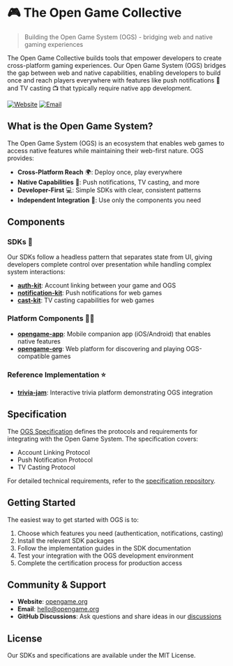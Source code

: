# 🎮 The Open Game Collective

> Building the Open Game System (OGS) - bridging web and native gaming experiences

The Open Game Collective builds tools that empower developers to create cross-platform gaming experiences. Our Open Game System (OGS) bridges the gap between web and native capabilities, enabling developers to build once and reach players everywhere with features like push notifications 📱 and TV casting 📺 that typically require native app development.

[![Website](https://img.shields.io/badge/website-opengame.org-blue)](https://opengame.org)
[![Email](https://img.shields.io/badge/email-hello%40opengame.org-blue)](mailto:hello@opengame.org)

## What is the Open Game System?

The Open Game System (OGS) is an ecosystem that enables web games to access native features while maintaining their web-first nature. OGS provides:

- **Cross-Platform Reach** 🌍: Deploy once, play everywhere
- **Native Capabilities** 🔔: Push notifications, TV casting, and more
- **Developer-First** 💻: Simple SDKs with clear, consistent patterns
- **Independent Integration** 🧩: Use only the components you need

## Components

### SDKs 🧰

Our SDKs follow a headless pattern that separates state from UI, giving developers complete control over presentation while handling complex system interactions:

- **[auth-kit](https://github.com/open-game-collective/auth-kit)**: Account linking between your game and OGS
- **[notification-kit](https://github.com/open-game-collective/notification-kit)**: Push notifications for web games
- **[cast-kit](https://github.com/open-game-collective/cast-kit)**: TV casting capabilities for web games

### Platform Components 📱🌐

- **[opengame-app](https://github.com/open-game-collective/opengame-app)**: Mobile companion app (iOS/Android) that enables native features
- **[opengame-org](https://github.com/open-game-collective/opengame-org)**: Web platform for discovering and playing OGS-compatible games

### Reference Implementation ⭐

- **[trivia-jam](https://github.com/open-game-collective/trivia-jam)**: Interactive trivia platform demonstrating OGS integration

## Specification

The [OGS Specification](https://github.com/open-game-collective/specification) defines the protocols and requirements for integrating with the Open Game System. The specification covers:

- Account Linking Protocol
- Push Notification Protocol
- TV Casting Protocol

For detailed technical requirements, refer to the [specification repository](https://github.com/open-game-collective/specification).

## Getting Started

The easiest way to get started with OGS is to:

1. Choose which features you need (authentication, notifications, casting)
2. Install the relevant SDK packages
3. Follow the implementation guides in the SDK documentation
4. Test your integration with the OGS development environment
5. Complete the certification process for production access

## Community & Support

- **Website**: [opengame.org](https://opengame.org)
- **Email**: [hello@opengame.org](mailto:hello@opengame.org)
- **GitHub Discussions**: Ask questions and share ideas in our [discussions](https://github.com/orgs/open-game-collective/discussions)

## License

Our SDKs and specifications are available under the MIT License.
